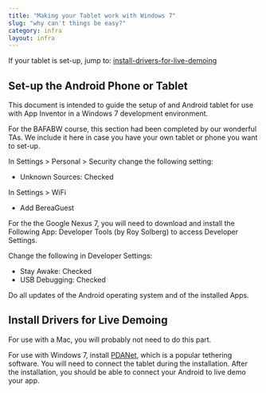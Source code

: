 ```yaml
---
title: "Making your Tablet work with Windows 7"
slug: "why can't things be easy?"
category: infra
layout: infra
---
```


If your tablet is set-up, jump to: [install-drivers-for-live-demoing](#install-drivers-for-live-demoing)

## Set-up the Android Phone or Tablet

This document is intended to guide the setup of and Android tablet for use with App Inventor in a Windows 7 development environment.  

For the BAFABW course, this section had been completed by our wonderful TAs.  We include it here in case you have your own tablet or phone you want to set-up.

In Settings > Personal > Security change the following setting:

* Unknown Sources: Checked

In Settings > WiFi

* Add BereaGuest

For the the Google Nexus 7, you will need to download and install the Following App:
Developer Tools (by Roy Solberg) to access Developer Settings.

Change the following in Developer Settings:

* Stay Awake: Checked
* USB Debugging: Checked

Do all updates of the Android operating system and of the installed Apps. 

## Install Drivers for Live Demoing

For use with a Mac, you will probably not need to do this part.

For use with Windows 7, install [PDANet](http://pdanet.co/bin/PdaNetZ350.exe), which is a popular tethering software.  You will need to connect the tablet during the installation.  After the installation, you should be able to connect your Android to live demo your app. 



